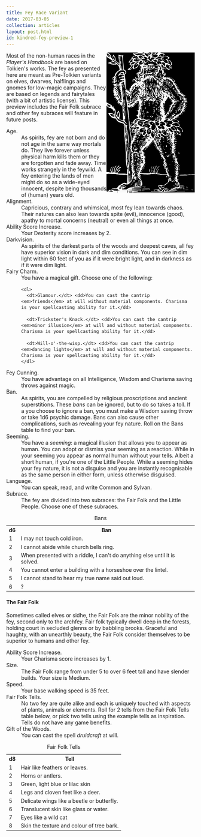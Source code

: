 ```yaml
---
title: Fey Race Variant
date: 2017-03-05
collection: articles
layout: post.html
id: kindred-fey-preview-1
---
```

<img src="/images/green-man.png" style="max-width: 300px; float: right">

<p>Most of the non-human races in the <em>Player's Handbook</em> are based on Tolkien's works. The fey as presented here are meant as Pre-Tolkien variants on elves, dwarves, halflings and gnomes for low-magic campaigns. They are based on legends and fairytales (with a bit of artistic license). This preview includes the Fair Folk subrace and other fey subraces will feature in future posts.</p>

<dl>
  <dt>Age.</dt> <dd>As spirits, fey are not born and do not age in the same way mortals do. They live forever unless physical harm kills them or they are forgotten and fade away. Time works strangely in the feywild. A fey entering the lands of men might do so as a wide-eyed innocent, despite being thousands of (human) years old.</dd>

  <dt>Alignment.</dt> <dd>Capricious, contrary and whimsical, most fey lean towards chaos. Their natures can also lean towards spite (evil), innocence (good), apathy to mortal concerns (neutral) or even all things at once.</dd>

  <dt>Ability Score Increase.</dt> <dd>Your Dexterity score increases by 2.</dd>

  <dt>Darkvision.</dt> <dd>As spirits of the darkest parts of the woods and deepest caves, all fey have superior vision in dark and dim conditions. You can see in dim light within 60 feet of you as if it were bright light, and in darkness as if it were dim light.</dd>

  <dt>Fairy Charm.</dt>
  <dd>
    You have a magical gift. Choose one of the following:

    <dl>
      <dt>Glamour.</dt> <dd>You can cast the cantrip <em>friends</em> at will without material components. Charisma is your spellcasting ability for it.</dd>

      <dt>Trickster's Knack.</dt> <dd>You can cast the cantrip <em>minor illusion</em> at will and without material components. Charisma is your spellcasting ability for it.</dd>

      <dt>Will-o'-the-wisp.</dt> <dd>You can cast the cantrip <em>dancing lights</em> at will and without material components. Charisma is your spellcasting ability for it.</dd>
    </dl>
  </dd>

  <dt>Fey Cunning.</dt> <dd>You have advantage on all Intelligence, Wisdom and Charisma saving throws against magic.</dd>

  <dt>Ban.</dt> <dd>As spirits, you are compelled by religious proscriptions and ancient superstitions. These <em>bans</em> can be ignored, but to do so takes a toll. If a you choose to ignore a ban, you must make a Wisdom saving throw or take 1d6 psychic damage. Bans can also cause other complications, such as revealing your fey nature. Roll on the Bans table to find your ban.</dd>

  <dt>Seeming.</dt> <dd>You have a <em>seeming</em>: a magical illusion that allows you to appear as human. You can adopt or dismiss your seeming as a reaction. While in your seeming you appear as normal human without your tells. Albeit a short human, if you're one of the Little People. While a seeming hides your fey nature, it is not a disguise and you are instantly recognisable as the same person in either form, unless otherwise disguised.</dd>

  <dt>Language.</dt> <dd>You can speak, read, and write Common and Sylvan.</dd>

  <dt>Subrace.</dt> <dd>The fey are divided into two subraces: the Fair Folk and the Little People. Choose one of these subraces.</dd>

</dl>

<table>
  <caption>Bans</caption>
  <tr>
    <th class="number">d6</th>
    <th class="text">Ban</th>
  </tr>

  <tr>
    <td class="number">1</td>
    <td>I may not touch cold iron.</td>
  </tr>
  <tr>
    <td class="number">2</td>
    <td>I cannot abide while church bells ring.</td>
  </tr>
  <tr>
    <td class="number">3</td>
      <td>When presented with a riddle, I can't do anything else until it is solved.</td>
  </tr>
  <tr>
    <td class="number">4</td>
    <td>You cannot enter a building with a horseshoe over the lintel.</td>
  </tr>
  <tr>
    <td class="number">5</td>
    <td>I cannot stand to hear my true name said out loud.</td>
  </tr>
  <tr>
    <td class="number">6</td>
    <td>?</td>
  </tr>
</table>

<h4 id="fair-folk">The Fair Folk</h4>
<!-- [Elves should be wild and regal like stags, swans or eagles] -->

<p>Sometimes called elves or sidhe, the Fair Folk are the minor nobility of the fey, second only to the archfey. Fair folk typically dwell deep in the forests, holding court in secluded glenns or by babbling brooks. Graceful and haughty, with an unearthly beauty, the Fair Folk consider themselves to be superior to humans and other fey.</p>

<dl>

  <dt>Ability Score Increase.</dt> <dd>Your Charisma score increases by 1.</dd>

  <dt>Size.</dt> <dd>The Fair Folk range from under 5 to over 6 feet tall and have slender builds. Your size is Medium.</dd>

  <dt>Speed.</dt> <dd>Your base walking speed is 35 feet.</dd>

  <dt>Fair Folk Tells.</dt> <dd>No two fey are quite alike and each is uniquely touched with aspects of plants, animals or elements. Roll for 2 tells from the Fair Folk Tells table below, or pick two tells using the example tells as inspiration. Tells do not have any game benefits.</dd>

  <dt>Gift of the Woods.</dt> <dd>You can cast the spell <em>druidcraft</em> at will.</dd>

</dl>

<table>
  <caption>Fair Folk Tells</caption>
  <tr>
    <th class="number">d8</th>
    <th class="text">Tell</th>
  </tr>
  <tr>
    <td class="number">1</td>
    <td class="text">Hair like feathers or leaves.</td>
  </tr>
  <tr>
    <td class="number">2</td>
    <td class="text">Horns or antlers.</td>
  </tr>
  <tr>
    <td class="number">3</td>
    <td class="text">Green, light blue or lilac skin </td>
  </tr>
  <tr>
    <td class="number">4</td>
    <td class="text">Legs and cloven feet like a deer.</td>
  </tr>
  <tr>
    <td class="number">5</td>
    <td class="text">Delicate wings like a beetle or butterfly.</td>
  </tr>
  <tr>
    <td class="number">6</td>
    <td class="text">Translucent skin like glass or water.</td>
  </tr>
  <tr>
    <td class="number">7</td>
    <td class="text">Eyes like a wild cat</td>
  </tr>
  <tr>
    <td class="number">8</td>
    <td class="text">Skin the texture and colour of tree bark.</td>
  </tr>
</table>
